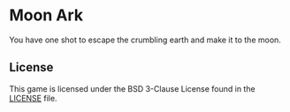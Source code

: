 # Moon Ark

You have one shot to escape the crumbling earth and make it to the moon.

## License

This game is licensed under the BSD 3-Clause License found in the [LICENSE](https://github.com/TheLandoCal/moon-ark/blob/main/LICENSE) file.
